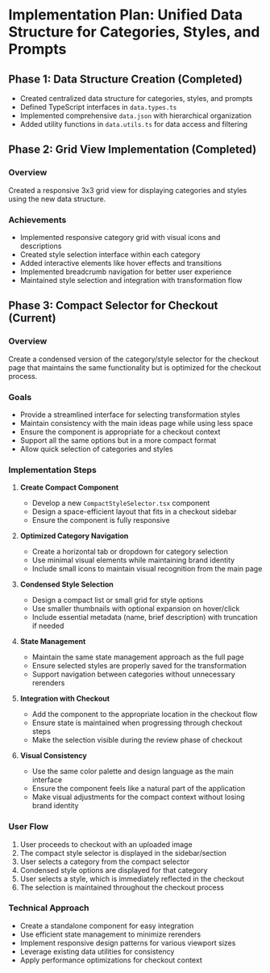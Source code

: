 # Implementation Plan: Unified Data Structure for Categories, Styles, and Prompts

## Phase 1: Data Structure Creation (Completed)
- Created centralized data structure for categories, styles, and prompts
- Defined TypeScript interfaces in `data.types.ts`
- Implemented comprehensive `data.json` with hierarchical organization
- Added utility functions in `data.utils.ts` for data access and filtering

## Phase 2: Grid View Implementation (Completed)

### Overview
Created a responsive 3x3 grid view for displaying categories and styles using the new data structure.

### Achievements
- Implemented responsive category grid with visual icons and descriptions
- Created style selection interface within each category
- Added interactive elements like hover effects and transitions
- Implemented breadcrumb navigation for better user experience
- Maintained style selection and integration with transformation flow

## Phase 3: Compact Selector for Checkout (Current)

### Overview
Create a condensed version of the category/style selector for the checkout page that maintains the same functionality but is optimized for the checkout process.

### Goals
- Provide a streamlined interface for selecting transformation styles
- Maintain consistency with the main ideas page while using less space
- Ensure the component is appropriate for a checkout context
- Support all the same options but in a more compact format
- Allow quick selection of categories and styles

### Implementation Steps

1. **Create Compact Component**
   - Develop a new `CompactStyleSelector.tsx` component
   - Design a space-efficient layout that fits in a checkout sidebar
   - Ensure the component is fully responsive

2. **Optimized Category Navigation**
   - Create a horizontal tab or dropdown for category selection
   - Use minimal visual elements while maintaining brand identity
   - Include small icons to maintain visual recognition from the main page

3. **Condensed Style Selection**
   - Design a compact list or small grid for style options
   - Use smaller thumbnails with optional expansion on hover/click
   - Include essential metadata (name, brief description) with truncation if needed

4. **State Management**
   - Maintain the same state management approach as the full page
   - Ensure selected styles are properly saved for the transformation
   - Support navigation between categories without unnecessary rerenders

5. **Integration with Checkout**
   - Add the component to the appropriate location in the checkout flow
   - Ensure state is maintained when progressing through checkout steps
   - Make the selection visible during the review phase of checkout

6. **Visual Consistency**
   - Use the same color palette and design language as the main interface
   - Ensure the component feels like a natural part of the application
   - Make visual adjustments for the compact context without losing brand identity

### User Flow
1. User proceeds to checkout with an uploaded image
2. The compact style selector is displayed in the sidebar/section
3. User selects a category from the compact selector
4. Condensed style options are displayed for that category
5. User selects a style, which is immediately reflected in the checkout
6. The selection is maintained throughout the checkout process

### Technical Approach
- Create a standalone component for easy integration
- Use efficient state management to minimize rerenders
- Implement responsive design patterns for various viewport sizes
- Leverage existing data utilities for consistency
- Apply performance optimizations for checkout context